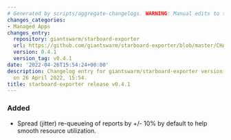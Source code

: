 ```yaml
---
# Generated by scripts/aggregate-changelogs. WARNING: Manual edits to this files will be overwritten.
changes_categories:
- Managed Apps
changes_entry:
  repository: giantswarm/starboard-exporter
  url: https://github.com/giantswarm/starboard-exporter/blob/master/CHANGELOG.md#041---2022-04-26
  version: 0.4.1
  version_tag: v0.4.1
date: '2022-04-26T15:54:24+00:00'
description: Changelog entry for giantswarm/starboard-exporter version 0.4.1, published
  on 26 April 2022, 15:54.
title: starboard-exporter release v0.4.1
---
```


### Added
- Spread (jitter) re-queueing of reports by +/- 10% by default to help smooth resource utilization.
